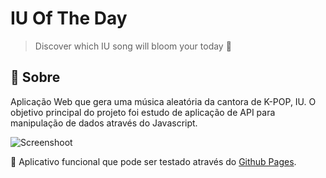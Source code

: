 # IU Of The Day
> Discover which IU song will bloom your today 🌷

## 🌷 Sobre
Aplicação Web que gera uma música aleatória da cantora de K-POP, IU. O objetivo principal do projeto foi estudo de aplicação de API para manipulação de dados através do Javascript.

<img src="https://images2.imgbox.com/28/60/Ow26hFLq_o.png" alt="Screenshoot"/>

🌷 Aplicativo funcional que pode ser testado através do [Github Pages](https://luanadplr.github.io/iu-of-the-day/).


